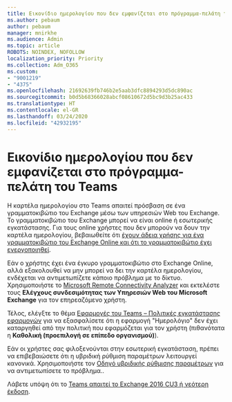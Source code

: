 ```yaml
---
title: Εικονίδιο ημερολογίου που δεν εμφανίζεται στο πρόγραμμα-πελάτη του Teams
ms.author: pebaum
author: pebaum
manager: mnirkhe
ms.audience: Admin
ms.topic: article
ROBOTS: NOINDEX, NOFOLLOW
localization_priority: Priority
ms.collection: Adm_O365
ms.custom:
- "9001219"
- "4375"
ms.openlocfilehash: 21692639fb746b2e5aab3dfc8894293d5dc890ac
ms.sourcegitcommit: b0d5b68366028abcf08610672d5bc9d3b25ac433
ms.translationtype: HT
ms.contentlocale: el-GR
ms.lasthandoff: 03/24/2020
ms.locfileid: "42932195"
---
```

# <a name="calendar-icon-not-showing-in-teams-client"></a>Εικονίδιο ημερολογίου που δεν εμφανίζεται στο πρόγραμμα-πελάτη του Teams

Η καρτέλα ημερολογίου στο Teams απαιτεί πρόσβαση σε ένα γραμματοκιβώτιο του Exchange μέσω των υπηρεσιών Web του Exchange. Το γραμματοκιβώτιο του Exchange μπορεί να είναι online ή εσωτερικής εγκατάστασης. Για τους online χρήστες που δεν μπορούν να δουν την καρτέλα ημερολογίου, βεβαιωθείτε ότι [έχουν άδεια χρήσης για ένα γραμματοκιβώτιο του Exchange Online και ότι το γραμματοκιβώτιο έχει ενεργοποιηθεί](https://docs.microsoft.com/exchange/recipients-in-exchange-online/create-user-mailboxes).

Εάν ο χρήστης έχει ένα έγκυρο γραμματοκιβώτιο στο Exchange Online, αλλά εξακολουθεί να μην μπορεί να δει την καρτέλα ημερολογίου, ενδέχεται να αντιμετωπίζετε κάποιο πρόβλημα με το δίκτυο. Χρησιμοποιήστε το [Microsoft Remote Connectivity Analyzer](https://testconnectivity.microsoft.com/) και εκτελέστε τους **Ελέγχους συνδεσιμότητας των Υπηρεσιών Web του Microsoft Exchange** για τον επηρεαζόμενο χρήστη.

Τέλος, ελέγξτε το θέμα [Εφαρμογές του Teams – Πολιτικές εγκατάστασης εφαρμογών](https://admin.teams.microsoft.com/policies/app-setup) για να εξασφαλίσετε ότι η εφαρμογή "Ημερολόγιο" δεν έχει καταργηθεί από την πολιτική που εφαρμόζεται για τον χρήστη (πιθανότατα η **Καθολική (προεπιλογή σε επίπεδο οργανισμού)**).

Εάν οι χρήστες σας φιλοξενούνται στην εσωτερική εγκατάσταση, πρέπει να επιβεβαιώσετε ότι η υβριδική ρύθμιση παραμέτρων λειτουργεί κανονικά. Χρησιμοποιήστε τον [Οδηγό υβριδικής ρύθμισης παραμέτρων](https://docs.microsoft.com/exchange/hybrid-deployment/hybrid-agent) για να αντιμετωπίσετε το πρόβλημα..

Λάβετε υπόψη ότι το [Teams απαιτεί το Exchange 2016 CU3 ή νεότερη έκδοση](https://docs.microsoft.com/microsoftteams/exchange-teams-interact).
